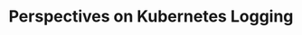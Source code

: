 ---
# Accomplishments widget.
widget: "howto"  # See https://sourcethemes.com/academic/docs/page-builder/
headless: true  # This file represents a page section.
active: true  # Activate this widget? true/false
weight: 2  # Order that this section will appear.
title: "Perspectives on Kubernetes Logging"
subtitle: ""

# Date format
#   Refer to https://sourcethemes.com/academic/docs/customization/#date-format
date_format: "Jan 2006"

# Accomplishments.
#   Add/remove as many `[[item]]` blocks below as you like.
#   `title`, `organization` and `date_start` are the required parameters.
#   Leave other parameters empty if not required.
#   Begin/end multi-line descriptions with 3 quotes `"""`.
item: 
smallItem: 
 - title: "Kubernetes Log Aggregation"
   summary: "blog.logrocket.com"
   linkText: ""
   linkUrl: "https://blog.logrocket.com/kubernetes-log-aggregation/"
   openNewWindow: 
   image: "https://i.embed.ly/1/display/crop?key=50aa67cde6b4412daf350e3f34226686&width=200&height=150&errorurl=https%3A%2F%2Fs2-embed-ly.s3.amazonaws.com%2Fdisplay%2Fv1%2Fimages%2Flogo.png&url=https%3A%2F%2Fi0.wp.com%2Fblog.logrocket.com%2Fwp-content%2Fuploads%2F2019%2F12%2Fkubernetes-nocdn.ong_.png%3Ffit%3D730%252C412%26ssl%3D1" 
 - title: "How to Get Started with Logging in Kubernetes so you Can Get Some Holiday Rest"
   summary: "blog.manifold.co"
   linkText: ""
   linkUrl: "https://blog.manifold.co/how-to-get-started-with-logging-in-kubernetes-so-you-can-get-some-holiday-rest-58c013014a0e"
   openNewWindow: 
   image: "https://res.cloudinary.com/agile-seo/image/fetch/w_62,dpr_1.0,d_blank_am8gzx.png/https%3A%2F%2Flogo.clearbit.com%2Fblog.manifold.co%3Fsize%3D250" 
 - title: "Kubernetes Logging 101"
   summary: "magalix.com"
   linkText: ""
   linkUrl: "https://www.magalix.com/blog/kubernetes-logging-101"
   openNewWindow: 
   image: "https://i-cdn.embed.ly/1/display/crop?height=300&key=fd92ebbc52fc43fb98f69e50e7893c13&url=https%3A%2F%2Fwww.magalix.com%2Fhs-fs%2Fhubfs%2FMagalixCorporation_April2018%2FSUF%2520-%2520Modules%2520Implementation%2Fmagalix-logo-reversed-rgb.png%3Fwidth%3D132%26height%3D76%26name%3Dmagalix-logo-reversed-rgb.png&width=636" 
 - title: "An Introduction to Kubernetes Logging"
   summary: "logz.io"
   linkText: ""
   linkUrl: "https://logz.io/blog/kubernetes-logging/"
   openNewWindow: 
   image: "https://res.cloudinary.com/agile-seo/image/fetch/w_62,dpr_1.0,d_blank_am8gzx.png/https%3A%2F%2Flogo.clearbit.com%2Flogz.io%3Fsize%3D250" 
 - title: "Logging with Kubernetes Should Not Be This Painful"
   summary: "blog.logdna.com"
   linkText: ""
   linkUrl: "https://blog.logdna.com/2017/03/14/logging-with-kubernetes-should-not-be-this-painful/"
   openNewWindow: 
   image:   "https://res.cloudinary.com/agile-seo/image/fetch/w_62,dpr_1.0,d_blank_am8gzx.png/https%3A%2F%2Flogo.clearbit.com%2Fblog.logdna.com%3Fsize%3D250"
 - title: "Kubernetes Logging as Easy as 1..2..3!"
   summary: "blog.wercker.com"
   linkText: ""
   linkUrl: "http://blog.wercker.com/kubernetes-logging-tutorial"
   openNewWindow: 
   image:   "https://res.cloudinary.com/agile-seo/image/fetch/w_62,dpr_1.0,d_blank_am8gzx.png/https%3A%2F%2Flogo.clearbit.com%2Fblog.wercker.com%3Fsize%3D250"
---